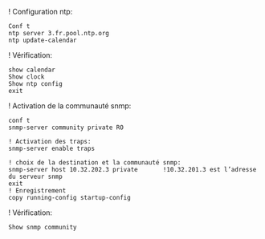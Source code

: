 ! Configuration ntp:

	Conf t
	ntp server 3.fr.pool.ntp.org
	ntp update-calendar

! Vérification:

	show calendar
	Show clock
	Show ntp config
	exit

! Activation de la communauté snmp:

	conf t
	snmp-server community private RO

	! Activation des traps:
	snmp-server enable traps
	
	! choix de la destination et la communauté snmp:
	snmp-server host 10.32.202.3 private       !10.32.201.3 est l’adresse du serveur snmp
	exit
	! Enregistrement
	copy running-config startup-config
	
! Vérification:

	Show snmp community

